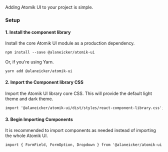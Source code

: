 Adding Atomik UI to your project is simple.

### Setup

#### 1. Install the component library

Install the core Atomik UI module as a production dependency.

```html
npm install --save @alaneicker/atomik-ui
```

Or, if you're using Yarn.

```html
yarn add @alaneicker/atomik-ui
```

#### 2. Import the Component library CSS

Import the Atomik UI library core CSS. This will provide the default light theme and dark theme.

```html
import '@alaneicker/atomik-ui/dist/styles/react-component-library.css';
```

#### 3. Begin Importing Components

It is recommended to import components as needed instead of importing the whole Atomik UI.

```html
import { FormField, FormOption, Dropdown } from '@alaneicker/atomik-ui';
```
